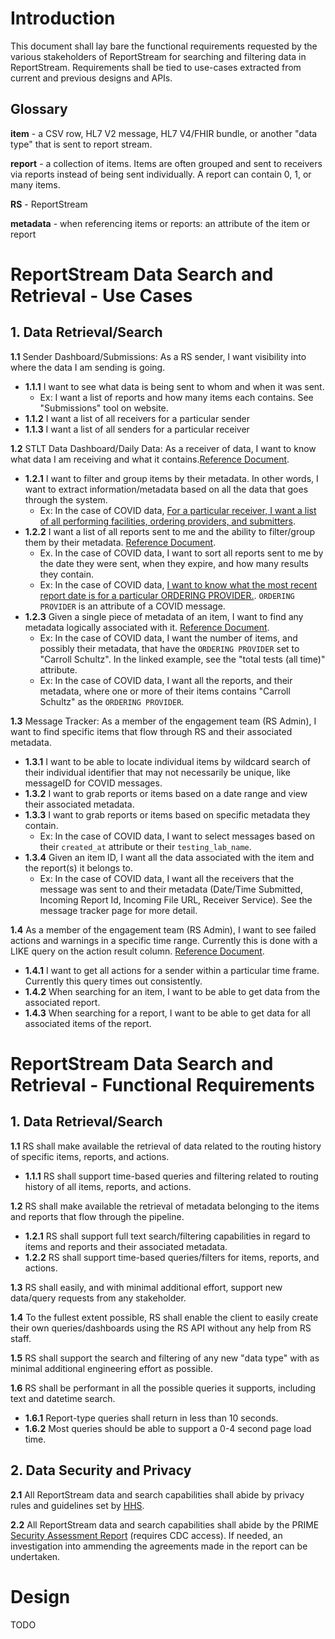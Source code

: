 # Introduction

This document shall lay bare the functional requirements requested by the various stakeholders of ReportStream for 
searching and filtering data in ReportStream. Requirements shall be tied to use-cases extracted from current and 
previous designs and APIs.

## Glossary

**item** - a CSV row, HL7 V2 message, HL7 V4/FHIR bundle, or another "data type" that is sent to report stream.

**report** - a collection of items. Items are often grouped and sent to receivers via reports instead of being sent 
individually. A report can contain 0, 1, or many items.

**RS** - ReportStream

**metadata** - when referencing items or reports: an attribute of the item or report


# ReportStream Data Search and Retrieval - Use Cases

## 1. Data Retrieval/Search

**1.1** Sender Dashboard/Submissions: As a RS sender, I want visibility into where the data I am sending is going. 
- **1.1.1** I want to see what data is being sent to whom and when it was sent.
	- Ex: I want a list of reports and how many items each contains. See "Submissions" tool on website.
- **1.1.2** I want a list of all receivers for a particular sender
- **1.1.3** I want a list of all senders for a particular receiver

**1.2** STLT Data Dashboard/Daily Data: As a receiver of data, I want to know what data I am receiving and what it 
    contains.[Reference Document](https://www.figma.com/proto/6mwI5ac6rprACKDzDo4Ady/ReportStream-Workspace-%7C-2023?node-id=995%3A13227&scaling=min-zoom&page-id=496%3A6448&starting-point-node-id=995%3A13227&show-proto-sidebar=1).
- **1.2.1** I want to filter and group items by their metadata. In other words, I want to extract information/metadata based on all the data that goes through the system.
	- Ex: In the case of COVID data, [For a particular receiver, I want a list of all performing facilities, ordering providers, and submitters](https://www.figma.com/proto/6mwI5ac6rprACKDzDo4Ady/ReportStream-Workspace-%7C-2023?node-id=995%3A13474&scaling=min-zoom&page-id=496%3A6448&starting-point-node-id=995%3A13227&show-proto-sidebar=1).
- **1.2.2** I want a list of all reports sent to me and the ability to filter/group them by their metadata. [Reference Document](https://www.figma.com/proto/6mwI5ac6rprACKDzDo4Ady/ReportStream-Workspace-%7C-2023?node-id=995%3A13703&scaling=min-zoom&page-id=496%3A6448&starting-point-node-id=995%3A13227&show-proto-sidebar=1).
	- Ex. In the case of COVID data, I want to sort all reports sent to me by the date they were sent, when they expire,
        and how many results they contain.
	- Ex: In the case of COVID data, [I want to know what the most recent report date is for a particular ORDERING PROVIDER.](https://www.figma.com/proto/6mwI5ac6rprACKDzDo4Ady/ReportStream-Workspace-%7C-2023?node-id=995%3A13474&scaling=min-zoom&page-id=496%3A6448&starting-point-node-id=995%3A13227&show-proto-sidebar=1).
        `ORDERING PROVIDER` is an attribute of a COVID message.
- **1.2.3** Given a single piece of metadata of an item, I want to find any metadata logically associated with it. [Reference Document](https://www.figma.com/proto/6mwI5ac6rprACKDzDo4Ady/ReportStream-Workspace-%7C-2023?node-id=1081%3A15935&scaling=min-zoom&page-id=496%3A6448&starting-point-node-id=995%3A13227&show-proto-sidebar=1).
	- Ex: In the case of COVID data, I want the number of items, and possibly their metadata, that have the 
        `ORDERING PROVIDER` set to "Carroll Schultz". In the linked example, see the "total tests (all time)" attribute.
	- Ex: In the case of COVID data, I want all the reports, and their metadata, where one or more of their items 
        contains "Carroll Schultz" as the `ORDERING PROVIDER`.

**1.3** Message Tracker: As a member of the engagement team (RS Admin), I want to find specific items that flow through 
    RS and their associated metadata.
- **1.3.1** I want to be able to locate individual items by wildcard search of their individual identifier that may not 
    necessarily be unique, like messageID for COVID messages.
- **1.3.2** I want to grab reports or items based on a date range and view their associated metadata.
- **1.3.3** I want to grab reports or items based on specific metadata they contain.
	- Ex: In the case of COVID data, I want to select messages based on their `created_at` attribute or their 
        `testing_lab_name`.
- **1.3.4** Given an item ID, I want all the data associated with the item and the report(s) it belongs to.
	- Ex: In the case of COVID data, I want all the receivers that the message was sent to and their 
        metadata (Date/Time Submitted, Incoming Report Id, Incoming File URL, Receiver Service). See the message tracker page for more detail.

**1.4** As a member of the engagement team (RS Admin), I want to see failed actions and warnings in a specific 
    time range. Currently this is done with a LIKE query on the action result column. 
    [Reference Document](https://docs.google.com/document/d/18Sk0NxBdn4K_tuMwBbhBdvfDtPjJ3wnEklg6i7taoAE/edit).
- **1.4.1** I want to get all actions for a sender within a particular time frame. Currently this query times out 
    consistently.
- **1.4.2** When searching for an item, I want to be able to get data from the associated report.
- **1.4.3** When searching for a report, I want to be able to get data for all associated items of the report.


# ReportStream Data Search and Retrieval - Functional Requirements

## 1. Data Retrieval/Search

**1.1** RS shall make available the retrieval of data related to the routing history of specific items, reports, and actions.
- **1.1.1** RS shall support time-based queries and filtering related to routing history of all items, reports, and actions.

**1.2** RS shall make available the retrieval of metadata belonging to the items and reports that 
    flow through the pipeline.
- **1.2.1** RS shall support full text search/filtering capabilities in regard to items and reports and their 
    associated metadata.
- **1.2.2** RS shall support time-based queries/filters for items, reports, and actions.

**1.3** RS shall easily, and with minimal additional effort, support new data/query requests from any stakeholder.

**1.4** To the fullest extent possible, RS shall enable the client to easily create their own queries/dashboards 
    using the RS API without any help from RS staff.

**1.5** RS shall support the search and filtering of any new "data type" with as minimal additional 
    engineering effort as possible.

**1.6** RS shall be performant in all the possible queries it supports, including text and datetime search. 
- **1.6.1** Report-type queries shall return in less than 10 seconds.
- **1.6.2** Most queries should be able to support a 0-4 second page load time.


## 2. Data Security and Privacy

**2.1** All ReportStream data and search capabilities shall abide by privacy rules and guidelines set by 
    [HHS](https://www.hhs.gov/hipaa/for-professionals/privacy/special-topics/de-identification/index.html).

**2.2** All ReportStream data and search capabilities shall abide by the PRIME
    [Security Assessment Report](https://cdc.sharepoint.com/:w:/r/teams/OCIO-CSPO-PB/srat/_layouts/15/Doc.aspx?sourcedoc=%7B02882F63-DCE4-4FFB-AABA-260F43C0F3A9%7D&file=PRIME_SAR_04142022.docx&action=default&mobileredirect=true) (requires CDC access). If needed, an investigation into ammending the agreements made in the report can be undertaken.

# Design

TODO